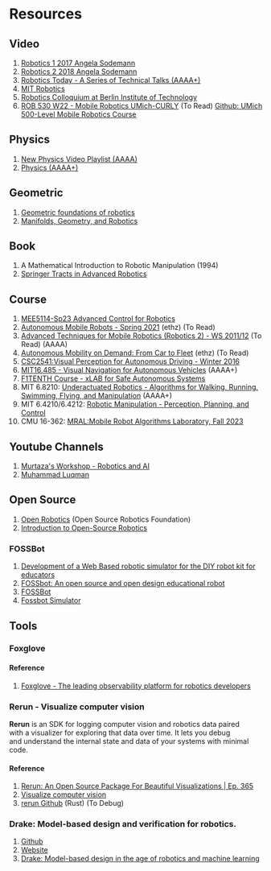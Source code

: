 # Resources


## Video
1. [Robotics 1 2017 Angela Sodemann](https://www.youtube.com/playlist?list=PLT_0lwItn0sDBE98BsbaZezflB96ws12b)
2. [Robotics 2 2018 Angela Sodemann](https://www.youtube.com/playlist?list=PLT_0lwItn0sAfi3o4xwx-fNfcnbfMrXa7)
3. [Robotics Today - A Series of Technical Talks (AAAA+)](https://roboticstoday.github.io/)
4. [MIT Robotics](https://www.youtube.com/@MITRoboticsSeminar/videos)
5. [Robotics Colloquium at Berlin Institute of Technology](https://www.youtube.com/playlist?list=PLixx3kh3uFe5aXUChOMZ_5MkxhEMQxzrw)
6. [ROB 530 W22 - Mobile Robotics UMich-CURLY](https://www.youtube.com/playlist?list=PLdMorpQLjeXmbFaVku4JdjmQByHHqTd1F) (To Read) [Github: UMich 500-Level Mobile Robotics Course](https://github.com/UMich-CURLY-teaching/UMich-ROB-530-public)

## Physics
1. [New Physics Video Playlist (AAAA)](https://www.youtube.com/playlist?list=PL0o_zxa4K1BU6wPPLDsoTj1_wEf0LSNeR)
2. [Physics (AAAA+)](https://byjus.com/physics/)

## Geometric
1. [Geometric foundations of robotics](http://mat.puc-rio.br/~sergey/robo.html)
2. [Manifolds, Geometry, and Robotics](https://roboticsconference.org/docs/invitedtalks/park-manifoldsgeometryandrobotics.pdf)

## Book
1. A Mathematical Introduction to Robotic Manipulation (1994)
2. [Springer Tracts in Advanced Robotics](https://www.amazon.com/-/zh/dp/B08CN2LFNC)

## Course
1. [MEE5114-Sp23 Advanced Control for Robotics](https://www.wzhanglab.site/teaching/advanced-control-for-robotics-sp23/)
2. [Autonomous Mobile Robots - Spring 2021](https://asl.ethz.ch/education/lectures/autonomous_mobile_robots/spring-2021.html) (ethz) (To Read)
3. [Advanced Techniques for Mobile Robotics (Robotics 2) - WS 2011/12](http://ais.informatik.uni-freiburg.de/teaching/ws11/robotics2/) (To Read) (AAAA)
4. [Autonomous Mobility on Demand: From Car to Fleet](https://idsc.ethz.ch/education/lectures/duckietown.html) (ethz) (To Read)
5. [CSC2541:Visual Perception for Autonomous Driving - Winter 2016](http://www.cs.toronto.edu/~urtasun/courses/CSC2541/CSC2541_Winter16.html#syllabus)
6. [MIT16.485 - Visual Navigation for Autonomous Vehicles](https://vnav.mit.edu/) (AAAA+)
7. [F1TENTH Course - xLAB for Safe Autonomous Systems](https://www.youtube.com/playlist?list=PL7rtKJAz_mPdFDJtufKmqfWRNu55s_LMc)
8. MIT 6.8210: [Underactuated Robotics - Algorithms for Walking, Running, Swimming, Flying, and Manipulation](https://underactuated.csail.mit.edu/Spring2023/index.html) (AAAA+)
9. MIT 6.4210/6.4212: [Robotic Manipulation - Perception, Planning, and Control](https://manipulation.csail.mit.edu/index.html)
10. CMU 16-362: [MRAL:Mobile Robot Algorithms Laboratory, Fall 2023](https://mral-cmu.github.io/pages/schedule.html)

## Youtube Channels 
1. [Murtaza's Workshop - Robotics and AI ](https://www.youtube.com/@murtazasworkshop/featured)
2. [Muhammad Luqman](https://www.youtube.com/@robotisim/featured)

## Open Source
1. [Open Robotics](https://www.openrobotics.org/) (Open Source Robotics Foundation)
2. [Introduction to Open-Source Robotics](http://www.osrobotics.org/osr/)

### FOSSBot
1. [Development of a Web Based robotic simulator for the DIY robot kit for educators](https://summerofcode.withgoogle.com/programs/2023/projects/xsxF9klm)
2. [FOSSbot: An open source and open design educational robot](https://fosdem.org/2023/schedule/event/fossbot/)
3. [FOSSBot](https://github.com/eellak/fossbot)
4. [Fossbot Simulator](https://github.com/chronis10/fossbot_simulator)

## Tools

### Foxglove

#### Reference
1. [Foxglove - The leading observability platform for robotics developers](https://foxglove.dev/)

### Rerun - Visualize computer vision
**Rerun** is an SDK for logging computer vision and robotics data paired <br>
with a visualizer for exploring that data over time. It lets you debug <br> 
and understand the internal state and data of your systems with minimal code.

#### Reference
1. [Rerun: An Open Source Package For Beautiful Visualizations | Ep. 365](https://www.youtube.com/watch?v=GMHGC_OPrcE)
2. [Visualize computer vision](https://www.rerun.io/)
3. [rerun Github](https://github.com/rerun-io/rerun) (Rust) (To Debug)
   
### Drake: Model-based design and verification for robotics.
1. [Github](https://github.com/RobotLocomotion/drake)
2. [Website](https://drake.mit.edu/)
3. [Drake: Model-based design in the age of robotics and machine learning](https://medium.com/toyotaresearch/drake-model-based-design-in-the-age-of-robotics-and-machine-learning-59938c985515)
